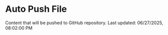 # Auto Push File

Content that will be pushed to GitHub repository.
Last updated: 06/27/2025, 08:02:00 PM